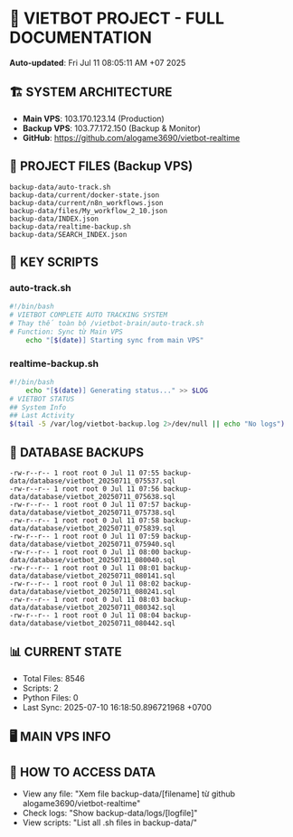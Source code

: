 # 🤖 VIETBOT PROJECT - FULL DOCUMENTATION
**Auto-updated**: Fri Jul 11 08:05:11 AM +07 2025

## 🏗️ SYSTEM ARCHITECTURE
- **Main VPS**: 103.170.123.14 (Production)
- **Backup VPS**: 103.77.172.150 (Backup & Monitor)
- **GitHub**: https://github.com/alogame3690/vietbot-realtime

## 📁 PROJECT FILES (Backup VPS)
```
backup-data/auto-track.sh
backup-data/current/docker-state.json
backup-data/current/n8n_workflows.json
backup-data/files/My_workflow_2_10.json
backup-data/INDEX.json
backup-data/realtime-backup.sh
backup-data/SEARCH_INDEX.json
```

## 🔧 KEY SCRIPTS
### auto-track.sh
```bash
#!/bin/bash
# VIETBOT COMPLETE AUTO TRACKING SYSTEM
# Thay thế toàn bộ /vietbot-brain/auto-track.sh
# Function: Sync từ Main VPS
    echo "[$(date)] Starting sync from main VPS"
```
### realtime-backup.sh
```bash
#!/bin/bash
    echo "[$(date)] Generating status..." >> $LOG
# VIETBOT STATUS
## System Info
## Last Activity
$(tail -5 /var/log/vietbot-backup.log 2>/dev/null || echo "No logs")
```

## 💾 DATABASE BACKUPS
```
-rw-r--r-- 1 root root 0 Jul 11 07:55 backup-data/database/vietbot_20250711_075537.sql
-rw-r--r-- 1 root root 0 Jul 11 07:56 backup-data/database/vietbot_20250711_075638.sql
-rw-r--r-- 1 root root 0 Jul 11 07:57 backup-data/database/vietbot_20250711_075738.sql
-rw-r--r-- 1 root root 0 Jul 11 07:58 backup-data/database/vietbot_20250711_075839.sql
-rw-r--r-- 1 root root 0 Jul 11 07:59 backup-data/database/vietbot_20250711_075940.sql
-rw-r--r-- 1 root root 0 Jul 11 08:00 backup-data/database/vietbot_20250711_080040.sql
-rw-r--r-- 1 root root 0 Jul 11 08:01 backup-data/database/vietbot_20250711_080141.sql
-rw-r--r-- 1 root root 0 Jul 11 08:02 backup-data/database/vietbot_20250711_080241.sql
-rw-r--r-- 1 root root 0 Jul 11 08:03 backup-data/database/vietbot_20250711_080342.sql
-rw-r--r-- 1 root root 0 Jul 11 08:04 backup-data/database/vietbot_20250711_080442.sql
```

## 📊 CURRENT STATE
- Total Files: 8546
- Scripts: 2
- Python Files: 0
- Last Sync: 2025-07-10 16:18:50.896721968 +0700

## 🖥️ MAIN VPS INFO


## 🚨 HOW TO ACCESS DATA
- View any file: "Xem file backup-data/[filename] từ github alogame3690/vietbot-realtime"
- Check logs: "Show backup-data/logs/[logfile]"
- View scripts: "List all .sh files in backup-data/"
